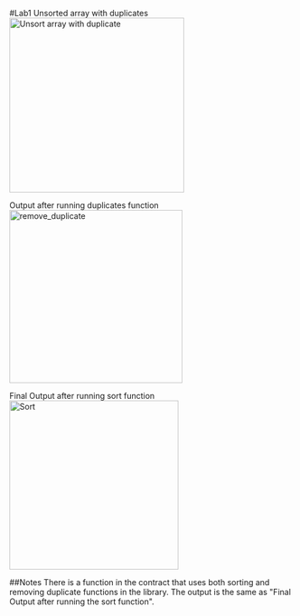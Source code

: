 #Lab1
Unsorted array with duplicates
<img width="309" alt="Unsort array with duplicate" src="https://github.com/LoChingHei/BCDV4028_Lab/assets/145512379/ae55bb70-56e1-464a-bb57-c79cbac8e277">

Output after running duplicates function
<img width="306" alt="remove_duplicate" src="https://github.com/LoChingHei/BCDV4028_Lab/assets/145512379/7b77c072-9945-4b16-bab3-7e147de8cfcf">

Final Output after running sort function
<img width="299" alt="Sort" src="https://github.com/LoChingHei/BCDV4028_Lab/assets/145512379/3feb8f26-adc4-4958-a26a-ff6673547c96">

##Notes
There is a function in the contract that uses both sorting and removing duplicate functions in the library. The output is the same as "Final Output after running the sort function".
